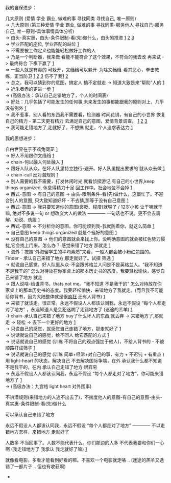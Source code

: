 
我的自保进步：

几大原则 (爱情 学业 霸业, 做难的事 寻找同类 寻找自己, 唯一原则) <br>
-> 几大原则 (第三种爱情 学业 霸业, 做难的事 寻找同类-服务他人 寻找自己-服务自己, 唯一原则-具体事情具体分析) <br>
-> 由头-真实惠，由头-条件限制-看(先)做什么，由头的推进 [1](https://github.com/7900ms/000nottheater_deserted_systemlibrary/tree/master/small) [2](https://ruby-china.org/notes/4055) [3](https://github.com/7900ms/000nottheater_deserted_systemlibrary/blob/master/supplementary/chain-night-call.md)<br>
-> 学业匹配的座位, 学业匹配的站位 [1](https://github.com/7900ms/000nottheater_deserted_systemlibrary/blob/master/supplementary/term-工作-职业评估.md)<br>
-> 不需要被工作定义也能能轻松做好工作的人<br>
-> 乃是一个判断器，我来做 看能不能符合了这个效果，不符合的我去改 再来试 -> 最终符合 下棋下赢了 [1](https://www.v2ex.com/notes/28139#是一个判断器，我来做看能不能符合了这个效果，不符合的我去改再来试) <br>
=> 一些人就是有毒的 可躲开，文绉绉可以躲开-为啥文绉绉-看其恶心，拳击教练，正当防卫 [1](https://github.com/7900ms/000nottheater_deserted_systemlibrary/blob/master/supplementary/chain-对文诌诌的词.md) [2](https://github.com/7900ms/000nottheater_deserted_systemlibrary/blob/master/supplementary/slang-FUD.md#有毒的人) [3](https://github.com/7900ms/000nottheater_deserted_systemlibrary/blob/master/supplementary/chain-call.md#”帮助“) 伤不了我[1](https://github.com/7900ms/000nottheater_deserted_systemlibrary/blob/master/supplementary/slang-FUD.md) [2](https://github.com/7900ms/000nottheater_deserted_systemlibrary/blob/master/supplementary/term-角色-拳击教练.md#小圈子讲义气)<br>
-> 总之，我可以猜到你的意图，搞定人 搞不定就走 -> 知道大致是来“帮助”人的 [1](https://github.com/7900ms/000nottheater_deserted_systemlibrary/blob/master/supplementary/term-防心.md)<br>
-> 近朱者赤的更进一步 [1](https://github.com/7900ms/000nottheater_deserted_systemlibrary/blob/master/supplementary/term-防心.md#近朱者赤)<br>
-> (高级办法：承认自己走错地方了，个人的时间表) <br>
-> 好处：几乎包括了可能发生的任何事,未来发生的事都能跟我的原则对上，几乎没有例外 [1](https://github.com/7900ms/000nottheater_deserted_systemlibrary/blob/master/travelwriting/small/4.md)<br>
-> 我不惹事，别人看的东西我不需要看，检测器 时间花销，有自己的小世界 恢复自己的精力 - 第二天更有精力 去满足自己的意图，爱情背景调查。 [1](https://github.com/7900ms/000nottheater_deserted_systemlibrary/blob/master/supplementary/term-躲避后-侦探游记.md#别人看的我不需要) [2](https://github.com/7900ms/000nottheater_deserted_systemlibrary/blob/master/supplementary/chain-call.md#检测时间花销) [3](https://github.com/7900ms/000nottheater_deserted_systemlibrary/blob/master/supplementary/term-防心.md#满足自己的意图)<br>
-> 我可能走错地方了,走就好了。不想搞 就走，个人追求表达力 [1](https://ruby-china.org/notes/4055) <br>

我的思想进步：

自由世界在于不鸡兔同笼 [1](https://github.com/7900ms/000nottheater_deserted_systemlibrary/blob/master/supplementary/term-心理-自由世界.md) <br>
-> 好人不用跟你文绉绉 [1](https://github.com/7900ms/000nottheater_deserted_systemlibrary/blob/master/supplementary/chain-对文诌诌的词.md#为什么人家要用一个文绉绉的词) <br>
-> chain-何以融入何处融入 [1](https://github.com/7900ms/000nottheater_deserted_systemlibrary/blob/master/supplementary/chain-何以融入何处融入.md)<br>
-> 跟好人队从众，在坏人队里特立独行-避开。好人队里提出要求的 就从众去做 [1](https://www.v2ex.com/notes/28139#杜兰特)<br>
-> chain-call 反对潜规则 [1](https://github.com/7900ms/000nottheater_deserted_systemlibrary/blob/master/supplementary/chain-call.md)<br>
-> 别人需要的我不需要，打发休闲时光 就看侦探游记,有自己的小世界,keep things organized, 休息得精力十足 回工作中。社会地位不会掉 [1](https://github.com/7900ms/000nottheater_deserted_systemlibrary/blob/master/supplementary/term-躲避后-侦探游记.md) <br>
=> 西式-意图 -> 有自己的意图 -> 由头-限制条件-看(先)做什么，这很忙了。不迎合别人的意图, 只大致知道好坏 - 不去猜,那等于没有自己意图 [1](https://github.com/7900ms/000nottheater_deserted_systemlibrary/blob/master/supplementary/chain-意图.md) <br>
-> 西式-意图 -> 我只要知道你的意图(褒贬、程度)就够了 / 12岁小孩 让干嘛就干嘛, 绝对不多说一句 or 想改变大人的做法 ———— 一句话也不说。更不会去调解、劝说、劝服 [1](https://github.com/7900ms/000nottheater_deserted_systemlibrary/blob/master/supplementary/chain-意图.md)<br>
-> 西式-意图 -> 不分析你的意图，你可能烦到我-我就防着你，就这么简单 [1](https://github.com/7900ms/000nottheater_deserted_systemlibrary/blob/master/supplementary/chain-意图.md#打发休闲时光#不分析你的意图，你可能烦到我-我就防着你，就这么简单)<br>
-> 自己意图 keep things organized 就是个挺好的意图 [1](https://github.com/7900ms/000nottheater_deserted_systemlibrary/blob/master/supplementary/chain-意图.md)<br>
=> 没有自己的意图 -> 他们的意图就会来找上你。没明确意图的就会被红色势力侵扰,它会找上门来。怎么办？ 感觉来错了地方 那就走 [1](https://github.com/7900ms/000nottheater_deserted_systemlibrary/blob/master/supplementary/term-Finder.md)<br>
-> 海外：按照“外海留学生的平均素质”来看，一般人都会被小粉红包围的。 Finder - 承认自己来错了地方,那走就好了。试探 筛选 [1](https://github.com/7900ms/000nottheater_deserted_systemlibrary/blob/master/supplementary/term-Finder.md#筛选)  <br>
-> 就说自己感觉。好人队里从众-不会跟苏格兰人问是不是英格兰人。“我不知道 不是我干的” 怎么对待放在你家桌上的那本历史书的态度。我要轻松愉快，感觉自己来错了地方 就走<br>
-> 跟人说啥-给谁背书，thats not me。“我不知道 不是我干的” 怎么对待放在你家桌上的那本历史书的态度。我要轻松愉快，来错地方了我就走。(而且我不可能给你背书，因为大陆整体就是很[疯](https://github.com/7900ms/notinternet_deserted/blob/master/small/BBC-vid-中文网.md)[狂](https://github.com/7900ms/000nottheater_deserted_systemlibrary/blob/master/supplementary/term-Finder-给予匹配的方式.md#你们土共就没拿你们的命当回事) 还有人背书) [1](https://github.com/7900ms/000nottheater_deserted_systemlibrary/blob/master/supplementary/term-Finder.md)<br>
=> 来错了就该走。很正常。永远不假设人人都该认同我，永远不假设 “每个人都走对了地方” ，永远知道人是会犯迷糊了走错地方了 (迷途的羔羊) [1](https://github.com/7900ms/000nottheater_deserted_systemlibrary/blob/master/supplementary/term-Finder-你可能来错地方了.md)<br>
-》 chain-承认自己来错了地方 buy了什么坏人的东西,就丢弃 -> 来错地方了,那就走 -> 轻松 -> 去下一个更好的地方 [1](https://github.com/7900ms/000nottheater_deserted_systemlibrary/blob/master/supplementary/chain-承认自己来错了地方.md)<br>
-> 只说自己的感觉，就感觉自己走错了地方，那走就好了 [1](https://github.com/7900ms/000nottheater_deserted_systemlibrary/blob/master/supplementary/chain-承认自己来错了地方.md#看它本身是错，不会因为‘给了我好处’我就觉得它对)<br>
-> 说话就说自己的感觉，给不同人 给它匹配的方式 [1](https://github.com/7900ms/000nottheater_deserted_systemlibrary/blob/master/supplementary/term-Finder-给予匹配的方式.md#我把人家当回事，人家把我当回事了吗)<br>
-> 说话就说自己的感觉 (训练 不将自己的观点强加于他人)，不给人背书的 - 不被顺路打成筛子 [1](https://github.com/7900ms/000nottheater_deserted_systemsoftware/tree/master/local-lightshelf)<br>
-> 说话就说自己的感觉 (训练 简单+经常+对自己的事，有力 + 不迟钝 + 有重点 )用 light-heart 的状态，解决自己 不去解决国际争端，在外 承认我什么都不知道不是我干的，在内 承认自己走错了地方 很容易 <br>
-> 永远不假设人人都该认同我，永远不假设 “每个人都走对了地方”，你可能来错地方了 [1](https://github.com/7900ms/notinternet_deserted/blob/master/small/BBC-vid-中文网.md#我可能走对地方了)<br>
-> (高级办法：九宫格 light heart 对外围事)

不讲潜规则(来错地方的人逃不出去了)，不揣度他人的意图-有自己的意图-由头-真实惠-条件限制-看(先)做什么

可以承认自己来错了地方

永远不假设人人都该认同我，永远不假设 “每个人都走对了地方” ———— 不以走错地方怎样，来错地方 走就好了

人数多 不当回事了。人数不能代表什么。你们那边的人多 不代表我要和你们一心啊 (我走错地方了 我承认 我走就好了嘛) [1](https://github.com/7900ms/000nottheater_deserted_systemlibrary/blob/master/supplementary/term-Finder-你可能来错地方了.md#感觉来错了地方就走，而不是感觉人多就觉得自己是来对了地方)

就像看电影，多看才能看到好看的嘛。不喜欢一个电影就走咯 .. (迷途的羔羊又选错了一部片子 .. 但也有收获啊)







-
